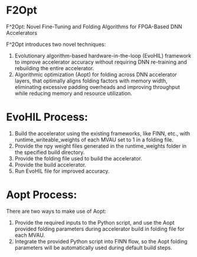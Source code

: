 # F2Opt
F^2Opt: Novel Fine-Tuning and Folding Algorithms for FPGA-Based DNN Accelerators

F^2Opt introduces two novel techniques:
1. Evolutionary algorithm-based hardware-in-the-loop (EvoHIL) framework to improve accelerator accuracy without requiring DNN re-training and rebuilding the entire accelerator.
2. Algorithmic optimization (Aopt) for folding across DNN accelerator layers, that optimally aligns folding factors with memory width, eliminating excessive padding overheads and improving throughput while reducing memory and resource utilization.

# EvoHIL Process:
1. Build the accelerator using the existing frameworks, like FINN, etc., with runtime_writeable_weights of each MVAU set to 1 in a folding file.
2. Provide the npy weight files generated in the runtime_weights folder in the specified build directory.
3. Provide the folding file used to build the accelerator.
4. Provide the build accelerator.
5. Run EvoHIL file for improved accuracy.
   
# Aopt Process:
There are two ways to make use of Aopt:
1. Provide the required inputs to the Python script, and use the Aopt provided folding parameters during accelerator build in folding file for each MVAU.
2. Integrate the provided Python script into FINN flow, so the Aopt folding parameters will be automatically used during default build steps.  
